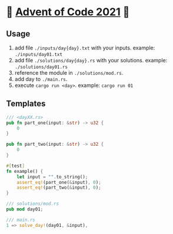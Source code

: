 # 🎄 [Advent of Code 2021](https://adventofcode.com/2021/) 🎄

## Usage

1. add file `./inputs/day{day}.txt` with your inputs. example: `./inputs/day01.txt`
2. add file `./solutions/day{day}.rs` with your solutions. example: `./solutions/day01.rs`
3. reference the module in `./solutions/mod.rs`.
4. add day to `./main.rs`.
5. execute `cargo run <day>`. example: `cargo run 01`

## Templates

```rs
/// <dayXX.rs>
pub fn part_one(input: &str) -> u32 {
    0
}

pub fn part_two(input: &str) -> u32 {
    0
}

#[test]
fn example() {
    let input = "".to_string();
    assert_eq!(part_one(&input), 0);
    assert_eq!(part_two(&input), 0);
}
```

```rs
/// solutions/mod.rs
pub mod day01;
```

```rs
/// main.rs
1 => solve_day!(day01, &input),
```
